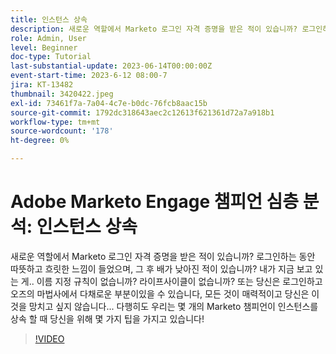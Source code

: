 ```yaml
---
title: 인스턴스 상속
description: 새로운 역할에서 Marketo 로그인 자격 증명을 받은 적이 있습니까? 로그인하는 동안 따뜻하고 흐릿한 느낌이 들었으며, 그 후 배가 낮아진 적이 있습니까? 내가 지금 보고 있는 게.. 이름 지정 규칙이 없습니까? 라이프사이클이 없습니까? 또는 당신은 로그인하고 오즈의 마법사에서 다채로운 부분이있을 수 있습니다, 모든 것이 매력적이고 당신은 이것을 망치고 싶지 않습니다... 다행히도 우리는 몇 개의 Marketo 챔피언이 인스턴스를 상속 할 때 당신을 위해 몇 가지 팁을 가지고 있습니다!
role: Admin, User
level: Beginner
doc-type: Tutorial
last-substantial-update: 2023-06-14T00:00:00Z
event-start-time: 2023-6-12 08:00-7
jira: KT-13482
thumbnail: 3420422.jpeg
exl-id: 73461f7a-7a04-4c7e-b0dc-76fcb8aac15b
source-git-commit: 1792dc318643aec2c12613f621361d72a7a918b1
workflow-type: tm+mt
source-wordcount: '178'
ht-degree: 0%

---
```


# Adobe Marketo Engage 챔피언 심층 분석: 인스턴스 상속

새로운 역할에서 Marketo 로그인 자격 증명을 받은 적이 있습니까? 로그인하는 동안 따뜻하고 흐릿한 느낌이 들었으며, 그 후 배가 낮아진 적이 있습니까? 내가 지금 보고 있는 게.. 이름 지정 규칙이 없습니까? 라이프사이클이 없습니까? 또는 당신은 로그인하고 오즈의 마법사에서 다채로운 부분이있을 수 있습니다, 모든 것이 매력적이고 당신은 이것을 망치고 싶지 않습니다... 다행히도 우리는 몇 개의 Marketo 챔피언이 인스턴스를 상속 할 때 당신을 위해 몇 가지 팁을 가지고 있습니다!

>[!VIDEO](https://video.tv.adobe.com/v/3420422/?learn=on)
